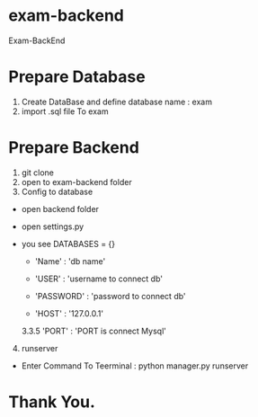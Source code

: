 # exam-backend
Exam-BackEnd

# Prepare Database
1. Create DataBase and define database name : exam
2. import .sql file To exam

# Prepare Backend
1. git clone 
2. open to exam-backend folder
3. Config to database
  
  - open backend folder
  
  - open settings.py
  
  - you see DATABASES = {}
  
    - 'Name' : 'db name'
    
    - 'USER' : 'username to connect db'
    
    - 'PASSWORD' : 'password to connect db'
    
    - 'HOST' : '127.0.0.1'
    
    3.3.5 'PORT' : 'PORT is connect Mysql'
4. runserver
  - Enter Command To Teerminal : python manager.py runserver
# Thank You.  
  
  

